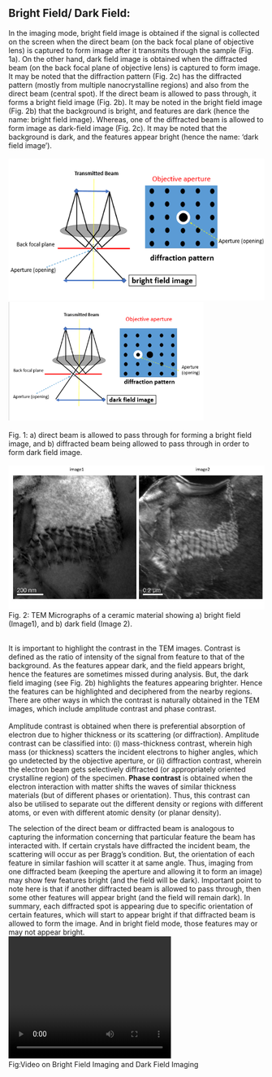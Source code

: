 ## Bright Field/ Dark Field:
In the imaging mode, bright field image is obtained if the signal is collected on the screen when the direct beam (on the back focal plane of objective lens) is captured to form image after it transmits through the sample (Fig. 1a). On the other hand, dark field image is obtained when the diffracted beam (on the back focal plane of objective lens) is captured to form image. It may be noted that the diffraction pattern (Fig. 2c) has the diffracted pattern (mostly from multiple nanocrystalline regions) and also from the direct beam (central spot). If the direct beam is allowed to pass through, it forms a bright field image (Fig. 2b). It may be noted in the bright field image (Fig. 2b) that the background is bright, and features are dark (hence the name: bright field image). Whereas, one of the diffracted beam is allowed to form image as dark-field image (Fig. 2c). It may be noted that the background is dark, and the features appear bright (hence the name: ‘dark field image’). <br><br>
<img src="images/bf.PNG"><br>
<img src="images/df.PNG" width="384"><br><br>
Fig. 1: a) direct beam is allowed to pass through for forming a bright field image, and b) diffracted beam being allowed to pass through in order to form dark field image.<br><br>
<img src="images/bfdf_c.jpg"><br>
Fig. 2: TEM Micrographs of a ceramic material showing a) bright field (Image1), and b) dark field (Image 2).<br><br>

It is important to highlight the contrast in the TEM images. Contrast is defined as the ratio of intensity of the signal from feature to that of the background. As the features appear dark, and the field appears bright, hence the features are sometimes missed during analysis. But, the dark field imaging (see Fig. 2b) highlights the features appearing brighter. Hence the features can be highlighted and deciphered from the nearby regions. There are other ways in which the contrast is naturally obtained in the TEM images, which include amplitude contrast and phase contrast. <br><br>
Amplitude contrast is obtained when there is preferential absorption of electron due to higher thickness or its scattering (or diffraction). Amplitude contrast can be classified into: (i)  mass-thickness contrast, wherein high mass (or thickness) scatters the incident electrons to higher angles, which go undetected by the objective aperture, or (ii) diffraction contrast, wherein the electron beam gets selectively diffracted (or appropriately oriented crystalline region) of the specimen.<b> Phase contrast</b> is obtained when the electron interaction with matter shifts the waves of similar thickness materials (but of different phases or orientation). Thus, this contrast can also be utilised to separate out the different density or regions with different atoms, or even with different atomic density (or planar density). 
<br>

The selection of the direct beam or diffracted beam is analogous to capturing the information concerning that particular feature the beam has interacted with. If certain crystals have diffracted the incident beam, the scattering will occur as per Bragg’s condition. But, the orientation of each feature in similar fashion will scatter it at same angle. Thus, imaging from one diffracted beam (keeping the aperture and allowing it to form an image) may show few features bright (and the field will be dark). Important point to note here is that if another diffracted beam is allowed to pass through, then some other features will appear bright (and the field will remain dark). In summary, each diffracted spot is appearing due to specific orientation of certain features, which will start to appear bright if that diffracted beam is allowed to form the image. And in bright field mode, those features may or may not appear bright.<br>
<video width="320" height="240" controls>
  <source src="images/"exp6-BF-DF-Imaging.mp4 type="video/mp4">
  Your browser does not support the video tag.
</video><br>
Fig:Video on Bright Field Imaging and Dark Field Imaging


